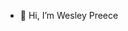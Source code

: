 - 👋 Hi, I’m Wesley Preece

<!---
WesPr/WesPr is a ✨ special ✨ repository because its `README.md` (this file) appears on your GitHub profile.
You can click the Preview link to take a look at your changes.
--->

